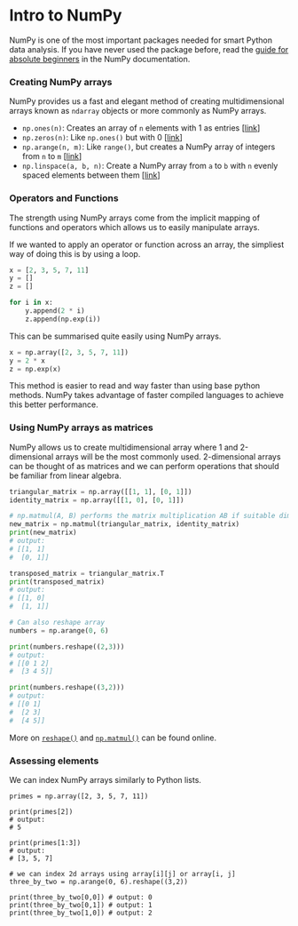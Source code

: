 # Intro to NumPy

NumPy is one of the most important packages needed for smart Python data analysis.
If you have never used the package before, read the [guide for absolute beginners](https://numpy.org/doc/stable/user/absolute_beginners.html) in the NumPy documentation.

### Creating NumPy arrays
NumPy provides us a fast and elegant method of creating multidimensional arrays known as `ndarray` objects or more commonly as NumPy arrays.
- `np.ones(n)`: Creates an array of `n` elements with 1 as entries [[link](https://numpy.org/doc/stable/reference/generated/numpy.ones.html)]
- `np.zeros(n)`: Like `np.ones()` but with 0 [[link](https://numpy.org/doc/stable/reference/generated/numpy.zeros.html)]
- `np.arange(n, m)`: Like `range()`, but creates a NumPy array of integers from `n` to `m` [[link](https://numpy.org/doc/stable/reference/generated/numpy.arange.html)]
- `np.linspace(a, b, n)`: Create a NumPy array from `a` to `b` with `n` evenly spaced elements between them [[link](https://numpy.org/doc/stable/reference/generated/numpy.linspace.html)]

### Operators and Functions

The strength using NumPy arrays come from the implicit mapping of functions and operators which allows us to easily manipulate arrays.

If we wanted to apply an operator or function across an array, the simpliest way of doing this is by using a loop.
``` python
x = [2, 3, 5, 7, 11]
y = []
z = []

for i in x:
	y.append(2 * i)
	z.append(np.exp(i))
```

This can be summarised quite easily using NumPy arrays.

``` python
x = np.array([2, 3, 5, 7, 11])
y = 2 * x
z = np.exp(x)
```

This method is easier to read and way faster than using base python methods.
NumPy takes advantage of faster compiled languages to achieve this better performance.

### Using NumPy arrays as matrices
NumPy allows us to create multidimensional array where 1 and 2-dimensional arrays will be the most commonly used.
2-dimensional arrays can be thought of as matrices and we can perform operations that should be familiar from linear algebra. 

``` python
triangular_matrix = np.array([[1, 1], [0, 1]])
identity_matrix = np.array([[1, 0], [0, 1]])

# np.matmul(A, B) performs the matrix multiplication AB if suitable dimensions
new_matrix = np.matmul(triangular_matrix, identity_matrix)
print(new_matrix) 
# output: 
# [[1, 1] 
#  [0, 1]]

transposed_matrix = triangular_matrix.T
print(transposed_matrix) 
# output: 
# [[1, 0] 
#  [1, 1]]

# Can also reshape array
numbers = np.arange(0, 6)

print(numbers.reshape((2,3))) 
# output: 
# [[0 1 2] 
#  [3 4 5]]

print(numbers.reshape((3,2))) 
# output: 
# [[0 1] 
#  [2 3] 
#  [4 5]]
```

More on [`reshape()`](https://numpy.org/doc/stable/reference/generated/numpy.reshape.html) and [`np.matmul()`](https://numpy.org/doc/stable/reference/generated/numpy.matmul.html) can be found online.

### Assessing elements
We can index NumPy arrays similarly to Python lists.
```
primes = np.array([2, 3, 5, 7, 11])

print(primes[2]) 
# output: 
# 5

print(primes[1:3]) 
# output: 
# [3, 5, 7]

# we can index 2d arrays using array[i][j] or array[i, j]
three_by_two = np.arange(0, 6).reshape((3,2))

print(three_by_two[0,0]) # output: 0
print(three_by_two[0,1]) # output: 1
print(three_by_two[1,0]) # output: 2
```
